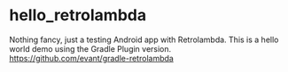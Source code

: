 # hello_retrolambda
Nothing fancy, just a testing Android app with Retrolambda. This is a hello world demo using the Gradle Plugin version. https://github.com/evant/gradle-retrolambda
